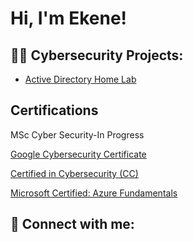 <h1>Hi, I'm Ekene! </h1>

<h2>👨‍💻 Cybersecurity Projects:</h2>

  - [Active Directory Home Lab](https://akobiekene.github.io/)

<h2> Certifications</h2>

MSc Cyber Security-In Progress

[Google Cybersecurity Certificate](https://www.credly.com/badges/611526d7-d671-4172-8fbb-da7d3a889268)

[Certified in Cybersecurity (CC)](https://www.credly.com/earner/earned/badge/ef8d4545-f8c8-46e3-b194-489e0c3fc3d0)

[Microsoft Certified: Azure Fundamentals](https://www.credly.com/earner/earned/badge/2cd537de-a96c-4750-b61c-cff3672a22f7)



<h2> 🤳 Connect with me:</h2>



<!--
**joshmadakor1/joshmadakor1** is a ✨ _special_ ✨ repository because its `README.md` (this file) appears on your GitHub profile.

Here are some ideas to get you started:

- 🔭 I’m currently working on ...
- 🌱 I’m currently learning ...
- 👯 I’m looking to collaborate on ...
- 🤔 I’m looking for help with ...
- 💬 Ask me about ...
- 📫 How to reach me: ...
- 😄 Pronouns: ...
- ⚡ Fun fact: ...
-->
